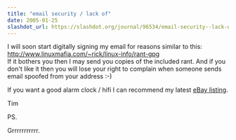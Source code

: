 ```yaml
---
title: "email security / lack of"
date: 2005-01-25
slashdot_url: https://slashdot.org/journal/96534/email-security--lack-of
---
```


<p>I will soon start digitally signing my email for reasons similar to this:<br><a href="http://www.linuxmafia.com/~rick/linux-info/rant-gpg">http://www.linuxmafia.com/~rick/linux-info/rant-gpg</a><br>If it bothers you then I may send you copies of the included rant. And if you don't like it then you will lose your right to complain when someone sends email spoofed from your address<nobr> </nobr>:-)</p>
<p>If you want a good alarm clock / hifi I can recommend my latest <a href="http://cgi.ebay.co.uk/ws/eBayISAPI.dll?ViewItem&amp;rd=1&amp;item=5746472812&amp;ssPageName=STRK:MESE:IT">eBay listing</a>.</p>
<p>Tim</p>
<p>PS.</p>
<p>Grrrrrrrrrrr.</p>

